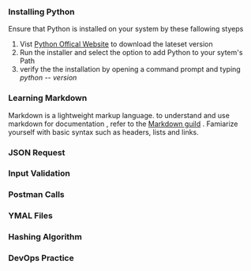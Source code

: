 ### Installing Python
Ensure that Python is installed  on your system by these fallowing styeps
1. Vist [Python Offical Website](https://www.python.org/downloads/) to download the lateset version
2. Run the installer and select the option to add Python to your sytem's Path
3. verify the the installation by opening a command prompt and typing *python -- version*

### Learning Markdown
Markdown is a lightweight markup language. to understand and use markdown for documentation , refer to the [Markdown guild](https://www.markdownguide.org/) . Famiarize yourself with basic syntax such as headers, lists and links.

### JSON Request
### Input Validation
### Postman Calls
### YMAL Files
### Hashing Algorithm 
### DevOps Practice